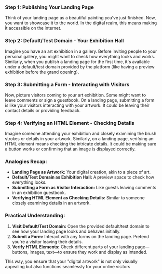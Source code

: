 

### Step 1: **Publishing Your Landing Page**

Think of your landing page as a beautiful painting you've just finished. Now, you want to showcase it to the world. In the digital realm, this means making it accessible on the internet.

### Step 2: **Default/Test Domain - Your Exhibition Hall**

Imagine you have an art exhibition in a gallery. Before inviting people to your personal gallery, you might want to check how everything looks and works. Similarly, when you publish a landing page for the first time, it's available under a default/test domain provided by the platform (like having a preview exhibition before the grand opening).

### Step 3: **Submitting a Form - Interacting with Visitors**

Now, picture visitors coming to your art exhibition. Some might want to leave comments or sign a guestbook. On a landing page, submitting a form is like your visitors interacting with your artwork. It could be leaving their contact details or providing feedback.

### Step 4: **Verifying an HTML Element - Checking Details**

Imagine someone attending your exhibition and closely examining the brush strokes or details in your artwork. Similarly, on a landing page, verifying an HTML element means checking the intricate details. It could be making sure a button works or confirming that an image is displayed correctly.

### Analogies Recap:

- **Landing Page as Artwork:** Your digital creation, akin to a piece of art.
- **Default/Test Domain as Exhibition Hall:** A preview space to check how everything looks.
- **Submitting a Form as Visitor Interaction:** Like guests leaving comments in an exhibition guestbook.
- **Verifying HTML Element as Checking Details:** Similar to someone closely examining details in an artwork.

### Practical Understanding:

1. **Visit Default/Test Domain:** Open the provided default/test domain to see how your landing page looks and behaves initially.
2. **Submit a Form:** Interact with any forms on the landing page. Pretend you're a visitor leaving their details.
3. **Verify HTML Elements:** Check different parts of your landing page—buttons, images, text—to ensure they work and display as intended.

This way, you ensure that your "digital artwork" is not only visually appealing but also functions seamlessly for your online visitors. 